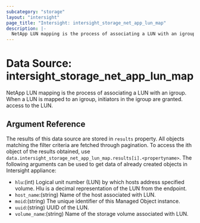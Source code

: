 ```yaml
---
subcategory: "storage"
layout: "intersight"
page_title: "Intersight: intersight_storage_net_app_lun_map"
description: |-
  NetApp LUN mapping is the process of associating a LUN with an igroup. When a LUN is mapped to an igroup, initiators in the igroup are granted. access to the LUN.
---
```


# Data Source: intersight_storage_net_app_lun_map
NetApp LUN mapping is the process of associating a LUN with an igroup. When a LUN is mapped to an igroup, initiators in the igroup are granted. access to the LUN.
## Argument Reference
The results of this data source are stored in `results` property.
All objects matching the filter criteria are fetched through pagination.
To access the ith object of the results obtained, use `data.intersight_storage_net_app_lun_map.results[i].<propertyname>`.
The following arguments can be used to get data of already created objects in Intersight appliance:
* `hlu`:(int) Logical unit number (LUN) by which hosts address specified volume. Hlu is a decimal representation of the LUN from the endpoint. 
* `host_name`:(string) Name of the host associated with LUN. 
* `moid`:(string) The unique identifier of this Managed Object instance. 
* `uuid`:(string) UUID of the LUN. 
* `volume_name`:(string) Name of the storage volume associated with LUN. 
 